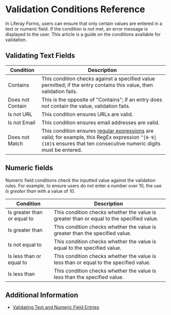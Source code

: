 # Validation Conditions Reference

In Liferay Forms, users can ensure that only certain values are entered in a text or numeric field. If the condition is not met, an error message is displayed to the user. This article is a guide on the conditions available for validation.

## Validating Text Fields

| Condition | Description |
| --- | --- |
| Contains | This condition checks against a specified value permitted; if the entry contains this value, then validation fails. |
| Does not Contain | This is the opposite of "Contains"; if an entry does _not_ contain the value, validation fails. |
| Is not URL | This condition ensures URLs are valid. |
| Is not Email | This condition ensures email addresses are valid. |
| Does not Match | This condition ensures [regular expressions](https://en.wikipedia.org/wiki/Regular_expression) are valid; for example, this RegEx expression `^[0-9]{10}$` ensures that ten consecutive numeric digits must be entered. |

## Numeric fields

Numeric field conditions check the inputted value against the validation rules. For example, to ensure users do not enter a number over 10, the use *Is greater than* with a value of *10*.

| Condition | Description |
| --- | --- |
| Is greater than or equal to | This condition checks whether the value is greater than or equal to the specified value. |
| Is greater than | This condition checks whether the value is greater than the specified value. |
| Is not equal to | This condition checks whether the value is equal to the specified value. |
| Is less than or equal to | This condition checks whether the value is less than or equal to the specified value. |
| Is less than | This condition checks whether the value is less than the specified value. |

## Additional Information

* [Validating Text and Numeric Field Entries](./validating-text-and-numeric-field-entries.md)
